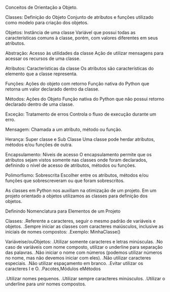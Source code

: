 Conceitos de Orientação a Objeto.

Classes: Definição do Objeto
Conjunto de atributos e funções utilizado como modelo para criação dos objetos.

Objetos: Instância de uma classe
Variável que possui todas as características comuns à classe, porém, com valores diferentes em seus atributos.

Abstração: Acesso às utilidades da classe
Ação de utilizar mensagens para acessar os recursos de uma classe.

Atributos: Características da classe
Os atributos são características do elemento que a classe representa.

Funções: Ações do objeto com retorno
Função nativa do Python que retorna um valor declarado dentro da classe.

Métodos: Ações do Objeto
Função nativa do Python que não possui retorno declarado dentro de uma classe.

Exceção: Tratamento de erros
Controla o fluxo de execução durante um erro.

Mensagem: Chamada a um atributo, método ou função.

Herança: Super classe e Sub Classe
Uma classe pode herdar atributos, métodos e/ou funções de outra.

Encapsulamento: Níveis de acesso
O encapsulamento permite que os atributos sejam vistos somente nas classes onde foram declarados, definindo o nível de acesso de atributos, métodos ou funções.

Polimorfismo: Sobrescrita
Escolher entre os atributos, métodos e/ou funções que sobrescreveram ou que foram sobrescritos.

As classes em Python nos auxiliam na otimização de um projeto.
Em um projeto orientado a objetos utilizamos as classes para definição dos objetos.

Definindo Nomenclatura para Elementos de um Projeto

Classes:
.Referente a caracteres, seguir o mesmo padrão de variáveis e objetos.
.Sempre iniciar as classes com caracteres maiúsculos, inclusive as iniciais de nomes compostos:
.Exemplo: MinhaClasse()

Variáveise/ouObjetos:
.Utilizar somente caracteres e letras minúsculas.
.No caso de variáveis com nome composto, utilizar o underline para separação das palavras.
.Não iniciar o nome com números (podemos utilizar números no nome, mas não devemos iniciar com eles).
.Não utilizar caracteres especiais.
.Não utilizar espaçamento em branco.
.Evitar utilizar os caracteres I e O.
.Pacotes,Módulos eMétodos

.Utilizar nomes pequenos.
.Utilizar sempre caracteres minúsculos.
.Utilizar o underline para unir nomes compostos.
